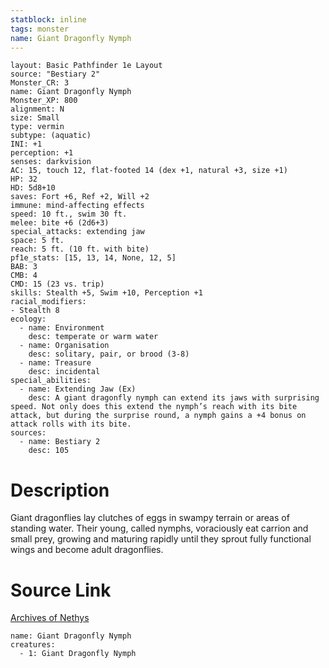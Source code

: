 ```yaml
---
statblock: inline
tags: monster
name: Giant Dragonfly Nymph
---
```

```statblock
layout: Basic Pathfinder 1e Layout
source: "Bestiary 2"
Monster_CR: 3
name: Giant Dragonfly Nymph
Monster_XP: 800
alignment: N
size: Small
type: vermin
subtype: (aquatic)
INI: +1
perception: +1
senses: darkvision
AC: 15, touch 12, flat-footed 14 (dex +1, natural +3, size +1)
HP: 32
HD: 5d8+10
saves: Fort +6, Ref +2, Will +2
immune: mind-affecting effects
speed: 10 ft., swim 30 ft.
melee: bite +6 (2d6+3)
special_attacks: extending jaw
space: 5 ft.
reach: 5 ft. (10 ft. with bite)
pf1e_stats: [15, 13, 14, None, 12, 5]
BAB: 3
CMB: 4
CMD: 15 (23 vs. trip)
skills: Stealth +5, Swim +10, Perception +1
racial_modifiers:
- Stealth 8
ecology:
  - name: Environment
    desc: temperate or warm water
  - name: Organisation
    desc: solitary, pair, or brood (3-8)
  - name: Treasure
    desc: incidental
special_abilities:
  - name: Extending Jaw (Ex)
    desc: A giant dragonfly nymph can extend its jaws with surprising speed. Not only does this extend the nymph’s reach with its bite attack, but during the surprise round, a nymph gains a +4 bonus on attack rolls with its bite.
sources:
  - name: Bestiary 2
    desc: 105
```
# Description
Giant dragonflies lay clutches of eggs in swampy terrain or areas of standing water. Their young, called nymphs, voraciously eat carrion and small prey, growing and maturing rapidly until they sprout fully functional wings and become adult dragonflies.
# Source Link
[Archives of Nethys](https://aonprd.com/MonsterDisplay.aspx?ItemName=Giant%20Dragonfly%20Nymph)
```encounter-table
name: Giant Dragonfly Nymph
creatures:
  - 1: Giant Dragonfly Nymph
```
